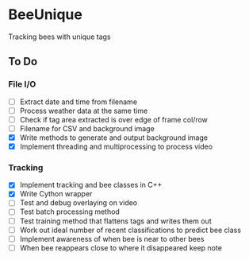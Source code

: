 # BeeUnique
Tracking bees with unique tags

## To Do

### File I/O
- [ ] Extract date and time from filename
- [ ] Process weather data at the same time
- [ ] Check if tag area extracted is over edge of frame col/row
- [ ] Filename for CSV and background image
- [x] Write methods to generate and output background image
- [x] Implement threading and multiprocessing to process video

### Tracking
- [x] Implement tracking and bee classes in C++
- [x] Write Cython wrapper
- [ ] Test and debug overlaying on video
- [ ] Test batch processing method
- [ ] Test training method that flattens tags and writes them out
- [ ] Work out ideal number of recent classifications to predict bee class
- [ ] Implement awareness of when bee is near to other bees
- [ ] When bee reappears close to where it disappeared keep note
